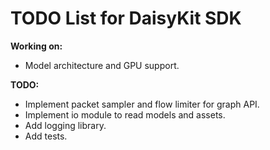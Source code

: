 # TODO List for DaisyKit SDK

**Working on:**
- Model architecture and GPU support.

**TODO:**
- Implement packet sampler and flow limiter for graph API.
- Implement io module to read models and assets.
- Add logging library.
- Add tests.
